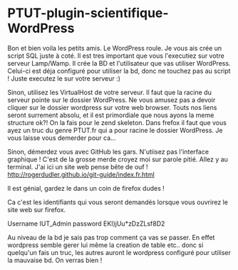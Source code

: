 # PTUT-plugin-scientifique-WordPress

Bon et bien voila les petits amis.
Le WordPress roule. Je vous ais crée un script SQL juste à coté. Il est tres important que vous l'executiez sur votre serveur Lamp/Wamp. Il crée la BD et l'utilisateur que vas utiliser WordPress. Celui-ci est déja configuré pour utiliser la bd, donc ne touchez pas au script ! Juste executez le sur votre serveur :)

Sinon, utilisez les VirtualHost de votre serveur. Il faut que la racine du serveur pointe sur le dossier WordPress. Ne vous amusez pas a devoir cliquer sur le dossier wordpress sur votre web browser. Touts nos liens seront surrement absolu, et il est primordiale que nous ayons la meme structure ok?!
On la fais pour le zend skeleton. Dans frefox il faut que vous ayez un truc du genre PTUT.fr qui a pour racine le dossier WordPress. Je vous laisse vous demerder pour ca...


Sinon, démerdez vous avec GitHub les gars. N'utiisez pas l'interface graphique ! C'est de la grosse merde croyez moi sur parole pitié. Allez y au terminal.
J'ai ici un site web pense bête de ouf !
http://rogerdudler.github.io/git-guide/index.fr.html

Il est génial, gardez le dans un coin de firefox dudes ! 

Ca c'est les identifiants qui vous seront demandés lorsque vous ouvrirez le site web sur firefox.

Username IUT_Admin
password EKI)jUu*zDzZLsf8D2

Au niveau de la bd je sais pas trop comment ça vas se passer. En effet wordpress semble gerer lui même la creation de table etc.. donc si quelqu'un fais un truc, les autres auront le wordpress configuré pour utiliser la mauvaise bd. On verras bien !
